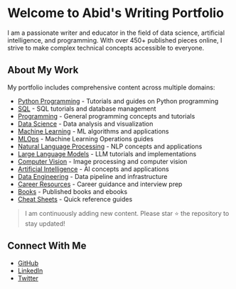 # Welcome to Abid's Writing Portfolio

I am a passionate writer and educator in the field of data science, artificial intelligence, and programming. With over 450+ published pieces online, I strive to make complex technical concepts accessible to everyone.

## About My Work

My portfolio includes comprehensive content across multiple domains:

- [Python Programming](pages/python) - Tutorials and guides on Python programming
- [SQL](pages/sql) - SQL tutorials and database management
- [Programming](/pages/programming) - General programming concepts and tutorials
- [Data Science](/pages/data-science) - Data analysis and visualization
- [Machine Learning](/pages/machine-learning) - ML algorithms and applications
- [MLOps](/pages/mlops) - Machine Learning Operations guides
- [Natural Language Processing](/pages/nlp) - NLP concepts and applications
- [Large Language Models](/pages/llm) - LLM tutorials and implementations
- [Computer Vision](/pages/computer-vision) - Image processing and computer vision
- [Artificial Intelligence](/pages/artificial-intelligence) - AI concepts and applications
- [Data Engineering](/pages/data-engineering) - Data pipeline and infrastructure
- [Career Resources](/pages/career) - Career guidance and interview prep
- [Books](/pages/books) - Published books and ebooks
- [Cheat Sheets](/pages/cheatsheets) - Quick reference guides

> I am continuously adding new content. Please star ⭐ the repository to stay updated!

## Connect With Me

- [GitHub](https://github.com/yourusername)
- [LinkedIn](https://linkedin.com/in/yourusername)
- [Twitter](https://twitter.com/yourusername) 